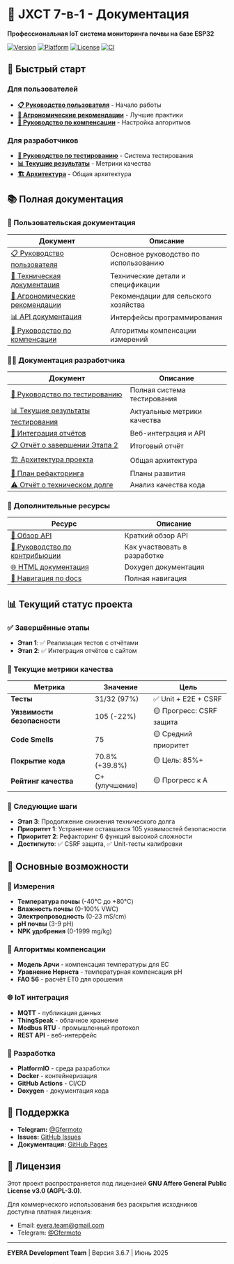 # 🌱 JXCT 7-в-1 - Документация

**Профессиональная IoT система мониторинга почвы на базе ESP32**

[![Version](https://img.shields.io/github/v/tag/Gfermoto/soil-sensor-7in1?color=blue&label=version)](https://github.com/Gfermoto/soil-sensor-7in1/releases)
[![Platform](https://img.shields.io/badge/platform-ESP32-green.svg)](https://www.espressif.com/en/products/socs/esp32)
[![License](https://img.shields.io/github/license/Gfermoto/soil-sensor-7in1?color=yellow&label=license)](LICENSE)
[![CI](https://github.com/Gfermoto/soil-sensor-7in1/actions/workflows/ci.yml/badge.svg?branch=main)](https://github.com/Gfermoto/soil-sensor-7in1/actions/workflows/ci.yml)

## 🚀 Быстрый старт

### Для пользователей
- **[📋 Руководство пользователя](manuals/USER_GUIDE.md)** - Начало работы
- **[🌱 Агрономические рекомендации](manuals/AGRO_RECOMMENDATIONS.md)** - Лучшие практики
- **[🔬 Руководство по компенсации](manuals/COMPENSATION_GUIDE.md)** - Настройка алгоритмов

### Для разработчиков
- **[🧪 Руководство по тестированию](TESTING_GUIDE.md)** - Система тестирования
- **[📊 Текущие результаты](CURRENT_TEST_RESULTS.md)** - Метрики качества
- **[🏗️ Архитектура](dev/ARCH_OVERALL.md)** - Общая архитектура

## 📚 Полная документация

### 👥 Пользовательская документация
| Документ | Описание |
|----------|----------|
| [📋 Руководство пользователя](manuals/USER_GUIDE.md) | Основное руководство по использованию |
| [🔧 Техническая документация](manuals/TECHNICAL_DOCS.md) | Технические детали и спецификации |
| [🌱 Агрономические рекомендации](manuals/AGRO_RECOMMENDATIONS.md) | Рекомендации для сельского хозяйства |
| [📊 API документация](manuals/API.md) | Интерфейсы программирования |
| [🔬 Руководство по компенсации](manuals/COMPENSATION_GUIDE.md) | Алгоритмы компенсации измерений |

### 👨‍💻 Документация разработчика
| Документ | Описание |
|----------|----------|
| [🧪 Руководство по тестированию](TESTING_GUIDE.md) | Полная система тестирования |
| [📊 Текущие результаты тестирования](CURRENT_TEST_RESULTS.md) | Актуальные метрики качества |
| [🔄 Интеграция отчётов](REPORTS_INTEGRATION.md) | Веб-интеграция и API |
| [📋 Отчёт о завершении Этапа 2](STAGE_2_COMPLETION_REPORT.md) | Итоговый отчёт |
| [🏗️ Архитектура проекта](dev/ARCH_OVERALL.md) | Общая архитектура |
| [🔧 План рефакторинга](dev/QA_REFACTORING_PLAN_2025H2.md) | Планы развития |
| [⚠️ Отчёт о техническом долге](dev/TECH_DEBT_REPORT_2025-06.md) | Анализ качества кода |

### 📖 Дополнительные ресурсы
| Ресурс | Описание |
|--------|----------|
| [📄 Обзор API](api-overview.md) | Краткий обзор API |
| [🔧 Руководство по контрибьюции](CONTRIBUTING_DOCS.md) | Как участвовать в разработке |
| [🌐 HTML документация](html/) | Doxygen документация |
| [📖 Навигация по docs](README.md) | Полная навигация |

## 📊 Текущий статус проекта

### ✅ Завершённые этапы
- **Этап 1**: ✅ Реализация тестов с отчётами
- **Этап 2**: ✅ Интеграция отчётов с сайтом

### 🎯 Текущие метрики качества
| Метрика | Значение | Цель |
|---------|----------|------|
| **Тесты** | 31/32 (97%) | ✅ Unit + E2E + CSRF |
| **Уязвимости безопасности** | 105 (-22%) | 🟡 Прогресс: CSRF защита |
| **Code Smells** | 75 | 🟡 Средний приоритет |
| **Покрытие кода** | 70.8% (+39.8%) | 🟡 Цель: 85%+ |
| **Рейтинг качества** | C+ (улучшение) | 🟡 Прогресс к A |

### 🚀 Следующие шаги
- **Этап 3**: Продолжение снижения технического долга
- **Приоритет 1**: Устранение оставшихся 105 уязвимостей безопасности
- **Приоритет 2**: Рефакторинг 6 функций высокой сложности
- **Достигнуто**: ✅ CSRF защита, ✅ Unit-тесты калибровки

## 🔧 Основные возможности

### 🌱 Измерения
- **Температура почвы** (-40°C до +80°C)
- **Влажность почвы** (0-100% VWC)
- **Электропроводность** (0-23 mS/cm)
- **pH почвы** (3-9 pH)
- **NPK удобрения** (0-1999 mg/kg)

### 🧠 Алгоритмы компенсации
- **Модель Арчи** - компенсация температуры для EC
- **Уравнение Нернста** - температурная компенсация pH
- **FAO 56** - расчёт ET0 для орошения

### 🌐 IoT интеграция
- **MQTT** - публикация данных
- **ThingSpeak** - облачное хранение
- **Modbus RTU** - промышленный протокол
- **REST API** - веб-интерфейс

### 🔧 Разработка
- **PlatformIO** - среда разработки
- **Docker** - контейнеризация
- **GitHub Actions** - CI/CD
- **Doxygen** - документация кода

## 🤝 Поддержка

- **Telegram:** [@Gfermoto](https://t.me/Gfermoto)
- **Issues:** [GitHub Issues](https://github.com/Gfermoto/soil-sensor-7in1/issues)
- **Документация:** [GitHub Pages](https://gfermoto.github.io/soil-sensor-7in1/)

## 📄 Лицензия

Этот проект распространяется под лицензией **GNU Affero General Public License v3.0 (AGPL-3.0)**.

Для коммерческого использования без раскрытия исходников доступна платная лицензия:
- Email: eyera.team@gmail.com
- Telegram: [@Gfermoto](https://t.me/Gfermoto)

---

**EYERA Development Team** | Версия 3.6.7 | Июнь 2025 